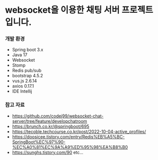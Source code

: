 # websocket을 이용한 채팅 서버 프로젝트입니다.

### 개발 환경
- Spring boot 3.x
- Java 17
- Websocket
- Stomp
- Redis pub/sub
- bootstrap 4.5.2
- vus.js 2.6.14
- axios 0.17.1
- IDE Intellij


### 참고 자료
- https://github.com/codej99/websocket-chat-server/tree/feature/developchatroom
- https://brunch.co.kr/@springboot/695
- https://tecoble.techcourse.co.kr/post/2022-10-04-active_profiles/
- https://doosicee.tistory.com/entry/Redis%EB%A5%BC-SpringBoot%EC%97%90-%EC%A0%81%EC%9A%A9%ED%95%98%EA%B8%B0
- https://sunghs.tistory.com/90   etc...
